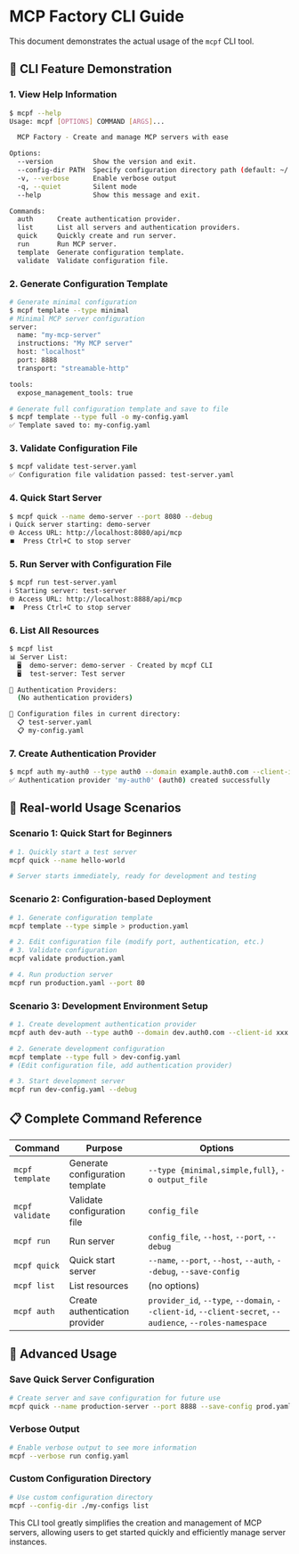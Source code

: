 # MCP Factory CLI Guide

This document demonstrates the actual usage of the `mcpf` CLI tool.

## 🚀 **CLI Feature Demonstration**

### 1. **View Help Information**

```bash
$ mcpf --help
Usage: mcpf [OPTIONS] COMMAND [ARGS]...

  MCP Factory - Create and manage MCP servers with ease

Options:
  --version          Show the version and exit.
  --config-dir PATH  Specify configuration directory path (default: ~/.mcpf)
  -v, --verbose      Enable verbose output
  -q, --quiet        Silent mode
  --help             Show this message and exit.

Commands:
  auth      Create authentication provider.
  list      List all servers and authentication providers.
  quick     Quickly create and run server.
  run       Run MCP server.
  template  Generate configuration template.
  validate  Validate configuration file.
```

### 2. **Generate Configuration Template**

```bash
# Generate minimal configuration
$ mcpf template --type minimal
# Minimal MCP server configuration
server:
  name: "my-mcp-server"
  instructions: "My MCP server"
  host: "localhost"
  port: 8888
  transport: "streamable-http"

tools:
  expose_management_tools: true

# Generate full configuration template and save to file
$ mcpf template --type full -o my-config.yaml
✅ Template saved to: my-config.yaml
```

### 3. **Validate Configuration File**

```bash
$ mcpf validate test-server.yaml
✅ Configuration file validation passed: test-server.yaml
```

### 4. **Quick Start Server**

```bash
$ mcpf quick --name demo-server --port 8080 --debug
ℹ️ Quick server starting: demo-server
🌐 Access URL: http://localhost:8080/api/mcp
⏹️  Press Ctrl+C to stop server
```

### 5. **Run Server with Configuration File**

```bash
$ mcpf run test-server.yaml
ℹ️ Starting server: test-server
🌐 Access URL: http://localhost:8888/api/mcp
⏹️  Press Ctrl+C to stop server
```

### 6. **List All Resources**

```bash
$ mcpf list
📊 Server List:
  🖥️  demo-server: demo-server - Created by mcpf CLI
  🖥️  test-server: Test server

🔐 Authentication Providers:
  (No authentication providers)

📄 Configuration files in current directory:
  📋 test-server.yaml
  📋 my-config.yaml
```

### 7. **Create Authentication Provider**

```bash
$ mcpf auth my-auth0 --type auth0 --domain example.auth0.com --client-id xxx --client-secret yyy
✅ Authentication provider 'my-auth0' (auth0) created successfully
```

## 🎯 **Real-world Usage Scenarios**

### **Scenario 1: Quick Start for Beginners**

```bash
# 1. Quickly start a test server
mcpf quick --name hello-world

# Server starts immediately, ready for development and testing
```

### **Scenario 2: Configuration-based Deployment**

```bash
# 1. Generate configuration template
mcpf template --type simple > production.yaml

# 2. Edit configuration file (modify port, authentication, etc.)
# 3. Validate configuration
mcpf validate production.yaml

# 4. Run production server
mcpf run production.yaml --port 80
```

### **Scenario 3: Development Environment Setup**

```bash
# 1. Create development authentication provider
mcpf auth dev-auth --type auth0 --domain dev.auth0.com --client-id xxx --client-secret yyy

# 2. Generate development configuration
mcpf template --type full > dev-config.yaml
# (Edit configuration file, add authentication provider)

# 3. Start development server
mcpf run dev-config.yaml --debug
```

## 📋 **Complete Command Reference**

| Command | Purpose | Options |
|---------|---------|---------|
| `mcpf template` | Generate configuration template | `--type {minimal,simple,full}`, `-o output_file` |
| `mcpf validate` | Validate configuration file | `config_file` |
| `mcpf run` | Run server | `config_file`, `--host`, `--port`, `--debug` |
| `mcpf quick` | Quick start server | `--name`, `--port`, `--host`, `--auth`, `--debug`, `--save-config` |
| `mcpf list` | List resources | (no options) |
| `mcpf auth` | Create authentication provider | `provider_id`, `--type`, `--domain`, `--client-id`, `--client-secret`, `--audience`, `--roles-namespace` |

## 🔧 **Advanced Usage**

### **Save Quick Server Configuration**

```bash
# Create server and save configuration for future use
mcpf quick --name production-server --port 8888 --save-config prod.yaml
```

### **Verbose Output**

```bash
# Enable verbose output to see more information
mcpf --verbose run config.yaml
```

### **Custom Configuration Directory**

```bash
# Use custom configuration directory
mcpf --config-dir ./my-configs list
```

This CLI tool greatly simplifies the creation and management of MCP servers, allowing users to get started quickly and efficiently manage server instances. 